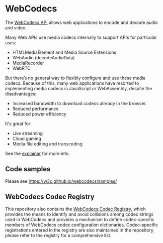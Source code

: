 # WebCodecs

The [WebCodecs API](https://w3c.github.io/webcodecs/) allows web applications
to encode and decode audio and video.

Many Web APIs use media codecs internally to support APIs for particular uses:
- HTMLMediaElement and Media Source Extensions
- WebAudio (decodeAudioData)
- MediaRecorder
- WebRTC

But there’s no general way to flexibly configure and use these media codecs. 
Because of this, many web applications have resorted to implementing 
media codecs in JavaScript or WebAssembly, despite the disadvantages:
- Increased bandwidth to download codecs already in the browser.
- Reduced performance
- Reduced power efficiency 

It's great for:
- Live streaming
- Cloud gaming
- Media file editing and transcoding

See the [explainer](https://github.com/w3c/webcodecs/blob/main/explainer.md) for more info.

## Code samples

Please see https://w3c.github.io/webcodecs/samples/

## WebCodecs Codec Registry

This repository also contains the [WebCodecs Codec Registry](https://w3c.github.com/webcodecs/codec_registry.html), which provides the means to identify and avoid collisions among codec strings used in WebCodecs and provides a mechanism to define codec-specific members of WebCodecs codec configuration dictionaries. Codec-specific registrations entered in the registry are also maintained in the repository, please refer to the registry for a comprehensive list.
